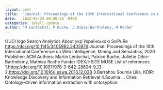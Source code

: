 ```yaml
---
layout: post
title:  "Journal: Proceedings of the 10th International Conference on Web Intelligence, Mining and Semantics, 2020"
date:   2022-05-24 00:00:36 -0400
categories: jekyll update
author: "M Lentschat, P Buche, J Dibie-Barthelemy, M Roche"
---
```

OUCI logo Search Analytics About укр Українською SciPuRe https://doi.org/10.1145/3405962.3405978   Journal: Proceedings of the 10th International Conference on Web Intelligence,   Mining and Semantics, 2020 Publisher: ACM Authors: Martin Lentschat, Patrice   Buche, Juliette Dibie-Barthelemy, Mathieu Roche Funder IDEX/I-SITE MUSE List of   references 1.https://doi.org/10.1007/978-3-642-28604-9_13 2.https://doi.org/10.1016/j.eswa.2016.12.028   3.Berrahou Soumia Lilia, KDIR: Knowledge Discovery and Information Retrieval 4.Soumia … Cites: ‪Ontology-driven information extraction with ontosyphon‬